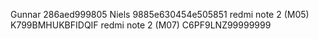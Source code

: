 Gunnar              286aed999805
Niels               9885e630454e505851
redmi note 2 (M05)  K799BMHUKBFIDQIF
redmi note 2 (M07)  C6PF9LNZ99999999